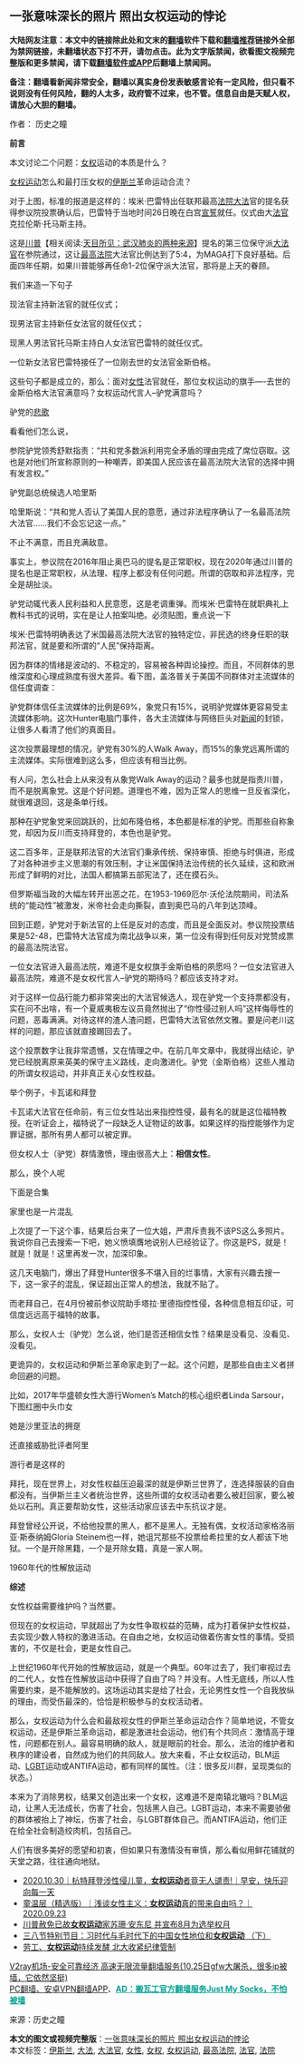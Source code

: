  <h2>一张意味深长的照片 照出女权运动的悖论</h2> <p class="notice"><b>大陆网友注意：本文中的链接除此处和文末的<a href="https://github.com/bannedbook/fanqiang" >翻墙</a>软件下载和<a href="https://github.com/killgcd/justmysocks/blob/master/README.md">翻墙推荐</a>链接外全部为禁网链接，未翻墙状态下打不开，请勿点击。此为文字版禁闻，欲看图文视频完整版和更多禁闻，请下载<a href="https://github.com/bannedbook/fanqiang">翻墙软件或APP</a>后翻墙上禁闻网。</p><p>备注：翻墙看新闻非常安全，翻墙以真实身份发表敏感言论有一定风险，但只看不说则没有任何风险，翻的人太多，政府管不过来，也不管。信息自由是天赋人权，请放心大胆的翻墙。</b></p>  <div class="entry"> <p>作者： 历史之瞳</p> <p><strong>前言</strong></p> <p>本文讨论二个问题：<a href="https://www.bannedbook.org/bnews/tag/%E5%A5%B3%E6%9D%83/" class="st_tag internal_tag" rel="tag" title="标签 女权 下的日志">女权</a>运动的本质是什么？</p> <p><a href="https://www.bannedbook.org/bnews/tag/%e5%a5%b3%e6%9d%83%e8%bf%90%e5%8a%a8/" class="st_tag internal_tag" rel="tag" title="标签 女权运动 下的日志">女权运动</a>怎么和最打压女权的<a href="https://www.bannedbook.org/bnews/tag/%e4%bc%8a%e6%96%af%e5%85%b0/" class="st_tag internal_tag" rel="tag" title="标签 伊斯兰 下的日志">伊斯兰</a>革命运动合流？</p> <p></p> <p>对于上图，标准的报道是这样的：埃米·巴雷特出任联邦最高<a href="https://www.bannedbook.org/bnews/tag/%e6%b3%95%e9%99%a2/" class="st_tag internal_tag" rel="tag" title="标签 法院 下的日志">法院</a><a href="https://www.bannedbook.org/bnews/tag/%E5%A4%A7%E6%B3%95/" class="st_tag internal_tag" rel="tag" title="标签 大法 下的日志">大法</a>官的提名获得参议院投票确认后，巴雷特于当地时间26日晚在白宫<span class='wp_keywordlink'><a href="https://www.bannedbook.org/forum5/topic17.html" title="宣誓与预言" target="_blank">宣誓</a></span>就任。仪式由大<a href="https://www.bannedbook.org/bnews/tag/%E6%B3%95%E5%AE%98/" class="st_tag internal_tag" rel="tag" title="标签 法官 下的日志">法官</a>克拉伦斯·托马斯主持。</p> <p>这是<span class='wp_keywordlink'><a href="https://www.bannedbook.org/bnews/comments/20200816/1381118.html" title="天目所见：川普将再赢总统大选 共和党掌参众两院" target="_blank">川普</a></span>【相关阅读:<a href='https://www.bannedbook.org/bnews/comments/20200816/1381123.html' target='_blank'>天目所见：武汉肺炎的两种来源</a>】提名的第三位保守派<a href="https://www.bannedbook.org/bnews/tag/%e5%a4%a7%e6%b3%95%e5%ae%98/" class="st_tag internal_tag" rel="tag" title="标签 大法官 下的日志">大法官</a>在参院通过，这让<a href="https://www.bannedbook.org/bnews/tag/%e6%9c%80%e9%ab%98%e6%b3%95%e9%99%a2/" class="st_tag internal_tag" rel="tag" title="标签 最高法院 下的日志">最高法院</a>大法官比例达到了5:4，为MAGA打下良好基础。后面四年任期，如果川普能够再任命1-2位保守派大法官，那将是上天的眷顾。</p> <p>我们来造一下句子</p> <p>现法官主持新法官的就任仪式；</p> <p>现男法官主持新任女法官的就任仪式；</p> <p>现黑人男法官托马斯主持白人女法官巴雷特的就任仪式。</p> <p>一位新女法官巴雷特接任了一位刚去世的女法官金斯伯格。</p> <p>这些句子都是成立的，那么：面对<a href="https://www.bannedbook.org/bnews/tag/%e5%a5%b3%e6%80%a7/" class="st_tag internal_tag" rel="tag" title="标签 女性 下的日志">女性</a>法官就任，那位女权运动的旗手&#8212;-去世的金斯伯格大法官满意吗？女权运动代言人&#8211;驴党满意吗？</p> <p>驴党的<span class='wp_keywordlink'><a href="https://www.bannedbook.org/forum11/topic295.html" title="禁片：诗人的悲歌" target="_blank">悲歌</a></span></p> <p>看看他们怎么说，</p> <p>参院驴党领秀舒默指责：“共和党多数派利用完全矛盾的理由完成了席位窃取。这也是对他们所宣称原则的一种嘲弄，即美国人民应该在最高法院大法官的选择中拥有发言权。”</p> <p>驴党副总统候选人哈里斯</p> <p></p>  <p>哈里斯说：“共和党人否认了美国人民的意愿，通过非法程序确认了一名最高法院大法官……我们不会忘记这一点。”</p> <p>不止不满意，而且充满敌意。</p> <p>事实上，参议院在2016年阻止奥巴马的提名是正常职权，现在2020年通过川普的提名也是正常职权，从法理、程序上都没有任何问题。所谓的窃取和非法程序，完全是胡扯淡。</p> <p>驴党动辄代表人民利益和人民意愿，这是老调重弹。而埃米·巴雷特在就职典礼上教科书式的说明，实在是让人拍案叫绝。必须贴图，重点说一下</p> <p></p> <p></p> <p>埃米·巴雷特明确表达了米国最高法院大法官的独特定位，非民选的终身任职的联邦法官，就是要和所谓的“人民”保持距离。</p> <p>因为群体的情绪是波动的、不稳定的，容易被各种舆论操控。而且，不同群体的思维深度和心理成熟度有很大差异。看下图，盖洛普关于美国不同群体对主流媒体的信任度调查：</p> <p>驴党群体信任主流媒体的比例是69%，象党只有15%，说明驴党媒体更容易受主流媒体影响。这次Hunter电脑门事件，各大主流媒体与网络巨头对<span class='wp_keywordlink_affiliate'><a href="https://www.bannedbook.org/" title="新闻">新闻</a></span>的封锁，让很多人看清了他们的真面目。</p> <p>这次投票最理想的情况，驴党有30%的人Walk Away，而15%的象党远离所谓的主流媒体。实际很难到这么多，但应该有相当比例。</p> <p>有人问，怎么社会上从来没有从象党Walk Away的运动？最多也就是指责川普，而不是脱离象党。这是个好问题。道理也不难，因为正常人的思维一旦反省深化，就很难退回，这是条单行线。</p> <p>那种在驴党象党来回跳跃的，比如布隆伯格，本色都是标准的驴党。而那些自称象党，却因为反川而支持拜登的，本色也是驴党。</p> <p>这二百多年，正是联邦法官的大法官们秉承传统、保持审慎、拒绝与时俱进，形成了对各种进步主义思潮的有效压制，才让米国保持法治传统的长久延续，这和欧洲形成了鲜明的对比，法国人都搞第五部宪法了，还在摸石头。</p> <p>但罗斯福当政的大幅左转开出恶之花，在1953-1969厄尔·沃伦法院期间，司法系统的“能动性”被激发，米帝社会走向撕裂，直到奥巴马的八年到达顶峰。</p> <p></p> <p>回到正题，驴党对于新法官的上任是反对的态度，而且是全面反对。参议院投票结果是52-48，巴雷特大法官成为南北战争以来，第一位没有得到任何反对党赞成票的最高法院法官。</p> <p>一位女法官进入最高法院，难道不是女权旗手金斯伯格的夙愿吗？一位女法官进入最高法院，难道不是女权代言人&#8211;驴党的期待吗？都应该支持才对。</p> <p>对于这样一位品行能力都非常突出的大法官候选人，现在驴党一个支持票都没有，实在问不出啥，有一个夏威夷极左议员竟然抛出了“你性侵过别人吗”这样侮辱性的问题，恶毒满满。对待这样的渣人渣问题，巴雷特大法官依然文雅。要是问老川这样的问题，那应该就直接踢回去了。</p>  <p>这个投票数字让我非常遗憾，又在情理之中。在前几年文章中，我就得出结论，驴党已经脱离原来英美的保守主义路线，走向激进化。驴党（金斯伯格）这些人推动的所谓女权运动，并非真正关心女性权益。</p> <p>举个例子，卡瓦诺和拜登</p> <p></p> <p>卡瓦诺大法官在任命前，有三位女性站出来指控性侵，最有名的就是这位福特教授。在听证会上，福特说了一段缺乏人证物证的故事。如果这样的指控能够作为定罪证据，那所有男人都可以被定罪。</p> <p>但女权人士（驴党）群情激愤，理由很高大上：<strong>相信女性</strong>。</p> <p>那么，换个人呢</p> <p></p> <p></p> <p>下面是合集</p> <p></p> <p>家里也是一片混乱</p> <p></p> <p></p> <p>上次提了一下这个事，结果后台来了一位大姐，严肃斥责我不该PS这么多照片。我说你自己去搜索一下吧，她义愤填膺地说别人已经验证了。你这是PS，就是！就是！就是！这里再发一次，加深印象。</p> <p>这几天电脑门，爆出了拜登Hunter很多不堪入目的烂事情，大家有兴趣去搜一下，这一家子的混乱，保证超出正常人的想法，我就不贴了。</p> <p>而老拜自己，在4月份被前参议院助手塔拉·里德指控性侵，各种信息相互印证，可信度远远高于福特的故事。</p> <p></p> <p>那么，女权人士（驴党）怎么说，他们是否还相信女性？结果是没看见、没看见、没看见。</p>  <p>更诡异的，女权运动和伊斯兰革命家走到了一起。这个问题，是那些自由主义者拼命回避的问题。</p> <p>比如，2017年华盛顿女性大游行Women’s Match的核心组织者Linda Sarsour，下图红圈中头巾女</p> <p></p> <p>她是沙里亚法的拥趸</p> <p></p> <p>还直接威胁批评者阿里</p> <p></p> <p>游行者是这样的</p> <p></p> <p>拜托，现在世界上，对女性权益压迫最深的就是伊斯兰世界了，连选择服装的自由都没有。当伊斯兰主义者统治世界，这些所谓的女权活动者要么被赶回家，要么被处以石刑。真正要帮助女性，这些活动家应该去中东抗议才是。</p> <p>拜登曾经公开说，不给他投票的黑人，都不是黑人。无独有偶，女权活动家格洛丽亚·斯泰纳姆Gloria Steinem也一样，她诅咒那些不投票给希拉里的女人都该下地狱。一个是开除黑籍，一个是开除女籍，真是一家人啊。</p> <p></p> <p>1960年代的性解放运动</p> <p><strong>综述</strong></p> <p>女性权益需要维护吗？当然要。</p> <p>但现在的女权运动，早就超出了为女性争取权益的范畴，成为打着保护女性权益，去实现少数人特权的激进活动。在自由之地，女权运动做着伤害女性的事情。受损害的，不仅是社会，更是女性自己。</p> <p>上世纪1960年代开始的性解放运动，就是一个典型。60年过去了，我们审视过去的二代人，女性在性解放运动中获得了自由了吗？并没有。人性无底线，所以人性需要约束，是不能解放的。这场运动其实是给了社会，无论男性女性一个自我放纵的理由，而受伤最深的，恰恰是积极参与的女权活动者。</p> <p>那么，女权运动为什么会和最敌视女性的伊斯兰革命运动合作？简单地说，不管女权运动，还是伊斯兰革命运动，都是激进社会运动，他们有个共同点：激情高于理性，问题都在别人。最容易明确的敌人，就是眼前的社会。那么，法治的维护者和秩序的建设者，自然成为他们的共同敌人。放大来看，不止女权运动，BLM运动、<span class='wp_keywordlink'><a href="https://www.bannedbook.org/forum57/topic6302.html" title="我所知道的地球历史与奥秘篇（十）：同性恋与吸毒" target="_blank">LGBT</a></span>运动或ANTIFA运动，都有同样的属性。（注：很多反川群，呈现类似的状态。）</p>  <p>本来为了消除男权，结果又创造出来一个女权，这难道不是南辕北辙吗？BLM运动，让黑人无法成长，伤害了社会，包括黑人自己。LGBT运动，本来不需要骄傲的群体被抬上了神坛，伤害了社会，与LGBT群体自己。而ANTIFA运动，他们正在给全社会制造绞肉机，包括自己。</p> <p>人们有很多美好的愿望和初衷，但如果只有激情没有审慎，那么看似用鲜花铺就的天堂之路，往往通向地狱。</p> <ul class='op-related-articles' title='相关阅读'> <li><a href='https://www.bannedbook.org/bnews/taiwannews/20201030/1422541.html' target='_blank'>2020.10.30｜杭特拜登涉性侵儿童，<b>女权运动</b>者竟无人谴责!｜早安，快乐迎向每一天</a></li> <li><a href='https://www.bannedbook.org/bnews/taiwannews/20200924/1402473.html' target='_blank'>童温层（精选版）｜浅谈女性主义：<b>女权运动</b>真的带来自由吗？｜2020.09.23</a></li> <li><a href='https://www.bannedbook.org/bnews/comments/20200819/1382288.html' target='_blank'>川普赦免已故<b>女权运动</b>家苏珊·安东尼  并宣布8月为选举权月</a></li> <li><a href='https://www.bannedbook.org/bnews/ssgc/20190406/1109015.html' target='_blank'>三八节特别节目：习时代与毛时代下的中国女性地位和<b>女权运动</b> （下）</a></li> <li><a href='https://www.bannedbook.org/bnews/headline/20181115/1031266.html' target='_blank'>劳工、<b>女权运动</b>持续发酵 北大收紧纪律管制</a></li> </ul> <p class="texttj"> <a href="https://www.bannedbook.org/forum23/topic22702.html" target="_blank">V2ray机场-安全可靠经济 高速无限流量翻墙服务(10.25日gfw大屠杀，很多ip被墙，它依然坚挺)</a><br/> <a href="https://github.com/bannedbook/fanqiang/wiki/%E7%A6%81%E9%97%BB%E7%BD%91%E5%AE%89%E5%8D%93%E7%BF%BB%E5%A2%99%E6%96%B0%E9%97%BBAPP" target="_blank">PC翻墙、安卓VPN翻墙APP</a>、<span onclick="window.open('https://github.com/killgcd/justmysocks/blob/master/README.md')" style="font-weight:bold;color:#00A191;cursor:pointer;text-decoration:underline;outline:none">AD：搬瓦工官方翻墙服务Just My Socks，不怕被墙</span></p><p> 来源：历史之瞳 </p><a name='sharetosocial'></a>       <div><b>本文的图文或视频完整版</b>：<a href='https://www.bannedbook.org/bnews/comments/20201101/1423777.html'>一张意味深长的照片 照出女权运动的悖论</a></div>  </div><!--END ENTRY--> <div class="postfooter"> <div>本文标签：<a href="https://www.bannedbook.org/bnews/tag/%e4%bc%8a%e6%96%af%e5%85%b0/" rel="tag">伊斯兰</a>, <a href="https://www.bannedbook.org/bnews/tag/%E5%A4%A7%E6%B3%95/" rel="tag">大法</a>, <a href="https://www.bannedbook.org/bnews/tag/%e5%a4%a7%e6%b3%95%e5%ae%98/" rel="tag">大法官</a>, <a href="https://www.bannedbook.org/bnews/tag/%e5%a5%b3%e6%80%a7/" rel="tag">女性</a>, <a href="https://www.bannedbook.org/bnews/tag/%E5%A5%B3%E6%9D%83/" rel="tag">女权</a>, <a href="https://www.bannedbook.org/bnews/tag/%e5%a5%b3%e6%9d%83%e8%bf%90%e5%8a%a8/" rel="tag">女权运动</a>, <a href="https://www.bannedbook.org/bnews/tag/%e6%9c%80%e9%ab%98%e6%b3%95%e9%99%a2/" rel="tag">最高法院</a>, <a href="https://www.bannedbook.org/bnews/tag/%E6%B3%95%E5%AE%98/" rel="tag">法官</a>, <a href="https://www.bannedbook.org/bnews/tag/%e6%b3%95%e9%99%a2/" rel="tag">法院</a></div>  </div><!--END POSTFOOTER--> 